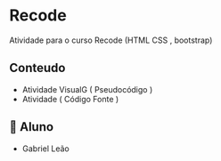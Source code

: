 
# Recode 

Atividade para o curso Recode (HTML CSS , bootstrap)



## Conteudo

 - Atividade VisualG ( Pseudocódigo )
 - Atividade ( Código Fonte )


## 🚀 Aluno
 - Gabriel Leão

